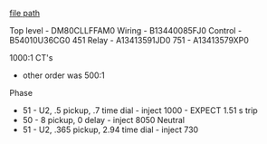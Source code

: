 
[file path](<file:///C:\Users\jnetherton\G&W Electric Co\US-PowerGridAutomation - Documents\_Lazer\118892 - Pantex>)

Top level - DM80CLLFFAM0
Wiring - B13440085FJ0
Control - B54010U36CG0
451 Relay - A13413591JD0
751 - A13413579XP0

1000:1 CT's
- other order was 500:1

Phase
- 51 - U2, .5 pickup, .7 time dial - inject 1000 - EXPECT 1.51 s trip
- 50 - 8 pickup, 0 delay - inject 8050
Neutral
- 51 - U2, .365 pickup, 2.94 time dial - inject 730